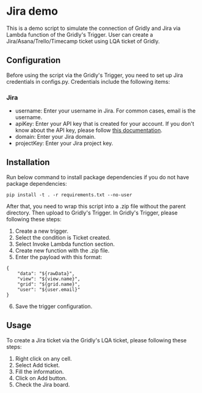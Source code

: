# Jira demo

This is a demo script to simulate the connection of Gridly and Jira via Lambda function of the Gridly's Trigger. User can create a Jira/Asana/Trello/Timecamp ticket using LQA ticket of Gridly. 

## Configuration

Before using the script via the Gridly's Trigger, you need to set up Jira credentials in configs.py. Credentials include the following items:

### Jira
- username: Enter your username in Jira. For common cases, email is the username.
- apiKey: Enter your API key that is created for your account. If you don't know about the API key, please follow [this documentation](https://support.atlassian.com/atlassian-account/docs/manage-api-tokens-for-your-atlassian-account/).
- domain: Enter your Jira domain.
- projectKey: Enter your Jira project key.

## Installation
Run below command to install package dependencies if you do not have package dependencies:
```
pip install -t . -r requirements.txt --no-user
```

After that, you need to wrap this script into a .zip file without the parent directory. Then upload to Gridly's Trigger.
In Gridly's Trigger, please following these steps:
1. Create a new trigger.
2. Select the condition is Ticket created.
3. Select Invoke Lambda function section.
4. Create new function with the .zip file.
5. Enter the payload with this format: 
```
{
    "data": "${rawData}",
    "view": "${view.name}",
    "grid": "${grid.name}",
    "user": "${user.email}"
}
```
6. Save the trigger configuration.

## Usage

To create a Jira ticket via the Gridly's LQA ticket, please following these steps:
1. Right click on any cell.
2. Select Add ticket.
3. Fill the information.
4. Click on Add button.
5. Check the Jira board.
